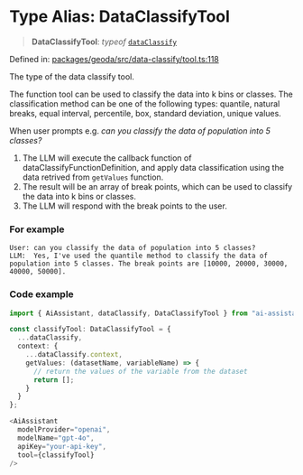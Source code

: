 # Type Alias: DataClassifyTool

> **DataClassifyTool**: *typeof* [`dataClassify`](../variables/dataClassify.md)

Defined in: [packages/geoda/src/data-classify/tool.ts:118](https://github.com/GeoDaCenter/openassistant/blob/a9f2271d1019f6c25c10dd4b3bdb64fcf16999b2/packages/geoda/src/data-classify/tool.ts#L118)

The type of the data classify tool.

The function tool can be used to classify the data into k bins or classes.
The classification method can be one of the following types: quantile, natural breaks, equal interval, percentile, box, standard deviation, unique values.

When user prompts e.g. *can you classify the data of population into 5 classes?*

1. The LLM will execute the callback function of dataClassifyFunctionDefinition, and apply data classification using the data retrived from `getValues` function.
2. The result will be an array of break points, which can be used to classify the data into k bins or classes.
3. The LLM will respond with the break points to the user.

### For example
```
User: can you classify the data of population into 5 classes?
LLM:  Yes, I've used the quantile method to classify the data of population into 5 classes. The break points are [10000, 20000, 30000, 40000, 50000].
```

### Code example
```typescript
import { AiAssistant, dataClassify, DataClassifyTool } from "ai-assistant";

const classifyTool: DataClassifyTool = {
  ...dataClassify,
  context: {
    ...dataClassify.context,
    getValues: (datasetName, variableName) => {
      // return the values of the variable from the dataset
      return [];
    }
  }
};

<AiAssistant
  modelProvider="openai",
  modelName="gpt-4o",
  apiKey="your-api-key",
  tool={classifyTool}
/>
```
